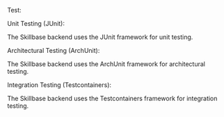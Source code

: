 
Test:


Unit Testing (JUnit):

The Skillbase backend uses the JUnit framework for unit testing.


Architectural Testing (ArchUnit):

The Skillbase backend uses the ArchUnit framework for architectural testing.


Integration Testing (Testcontainers):

The Skillbase backend uses the Testcontainers framework for integration testing.

